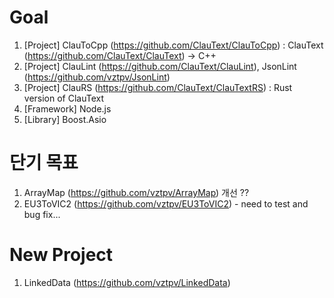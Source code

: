 # Goal
  1. [Project] ClauToCpp (https://github.com/ClauText/ClauToCpp) : ClauText (https://github.com/ClauText/ClauText) -> C++
  2. [Project] ClauLint (https://github.com/ClauText/ClauLint), JsonLint (https://github.com/vztpv/JsonLint)
  3. [Project] ClauRS (https://github.com/ClauText/ClauTextRS) : Rust version of ClauText
  4. [Framework] Node.js
  5. [Library] Boost.Asio

# 단기 목표
  1. ArrayMap (https://github.com/vztpv/ArrayMap) 개선 ??
  2. EU3ToVIC2 (https://github.com/vztpv/EU3ToVIC2) - need to test and bug fix...

# New Project
  1. LinkedData (https://github.com/vztpv/LinkedData)
